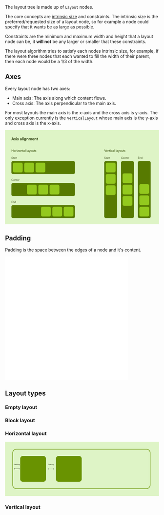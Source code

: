 
The layout tree is made up of `Layout` nodes.

The core concepts are [intrinsic size](https://en.wikipedia.org/wiki/Intrinsic_dimension)
and constraints. The intrinsic size is the preferred/requested size of a 
layout node, so for example a node could specify that it wants be as large as possible.

Constraints are the minimum and maximum width and height that a layout node can be,
it **will not** be any larger or smaller that these constraints.

The layout algorithm tries to satisfy each nodes intrinsic size, for example, if there
were three nodes that each wanted to fill the width of their parent, then each node
would be a 1/3 of the width.

## Axes
Every layout node has two axes:

- Main axis: The axis along which content flows.
- Cross axis: The axis perpendicular to the main axis.

For most layouts the main axis is the x-axis and the cross axis is y-axis. The only 
exception currently is the 
[`VerticalLayout`](https://docs.rs/cascada/latest/cascada/vertical/struct.VerticalLayout.html)
whose main axis is the y-axis and cross axis is the x-axis.

![axis-alignment](./art/axis-alignment.svg)

## Padding
Padding is the space between the edges of a node and it's content.

![](./art/padding.png)

## Layout types

### Empty layout
### Block layout
### Horizontal layout
![](./art/horizontal-layout.svg)

### Vertical layout